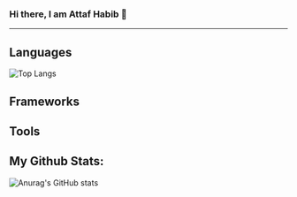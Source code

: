 ### Hi there, I am Attaf Habib 👋
---

## Languages
![Top Langs](https://github-readme-stats.vercel.app/api/top-langs/?username=attafhabib&langs_count=7&layout=compact)
## Frameworks

## Tools

## My Github Stats:
![Anurag's GitHub stats](https://github-readme-stats.vercel.app/api?username=attafhabib&count_private=true&show_icons=true)
<!--
**AttafHabib/AttafHabib** is a ✨ _special_ ✨ repository because its `README.md` (this file) appears on your GitHub profile.

Here are some ideas to get you started:

- 🔭 I’m currently working on ...
- 🌱 I’m currently learning ...
- 👯 I’m looking to collaborate on ...
- 🤔 I’m looking for help with ...
- 💬 Ask me about ...
- 📫 How to reach me: ...
- 😄 Pronouns: ...
- ⚡ Fun fact: ...
-->
